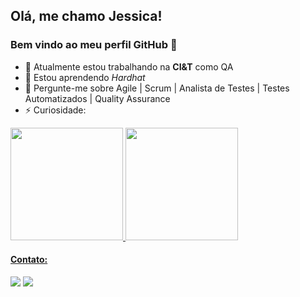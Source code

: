 ## Olá, me chamo Jessica! 
### Bem vindo ao meu perfil GitHub 👋

- 🔭 Atualmente estou trabalhando na **CI&T** como QA
- 🌱 Estou aprendendo *Hardhat*
- 💬 Pergunte-me sobre Agile | Scrum | Analista de Testes | Testes Automatizados | Quality Assurance
- ⚡ Curiosidade:
<div>
<a href="https://github.com/jessica-martins">
<img height="180em" src="https://github-readme-stats.vercel.app/api/top-langs/?username=jessica-martins&layout=compact&langs_count=7&theme=cobalt"/>
<img height="180em" src="https://github-readme-stats.vercel.app/api?username=jessica-martins&show_icons=true&theme=cobalt&include_all_commits=true&count_private=true"/>
</div>
  

#### Contato: 
<a href="https://www.linkedin.com/in/jessica-alice-martins/" target="_blank"><img src="https://img.shields.io/badge/-LinkedIn-%230077B5?style=for-the-badge&logo=linkedin&logoColor=white" target="_blank"></a>
<a href = "mailto:jessicalice.sp@gmail.com"><img src="https://img.shields.io/badge/Gmail-D14836?style=for-the-badge&logo=gmail&logoColor=white" target="_blank"></a>

